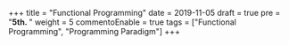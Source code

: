 +++
title = "Functional Programming"
date = 2019-11-05
draft = true
pre = "<b>5th. </b>"
weight = 5
commentoEnable = true
tags = ["Functional Programming", "Programming Paradigm"]
+++

